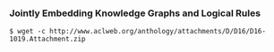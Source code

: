 ### Jointly Embedding Knowledge Graphs and Logical Rules

```
$ wget -c http://www.aclweb.org/anthology/attachments/D/D16/D16-1019.Attachment.zip
```
